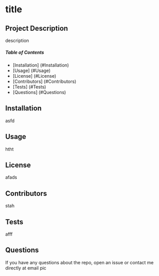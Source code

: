 # title
 
## Project Description
description
 
##### Table of Contents
* [Installation] (#Installation)
* [Usage] (#Usage)
* [License] (#License)
* [Contributors] (#Contributors)
* [Tests] (#Tests)
* [Questions] (#Questions)

 
## Installation
asfd
 
## Usage
htht
 
## License
afads
 
## Contributors
stah
 
## Tests
afff
 
## Questions
If you have any questions about the repo, open an issue or contact me directly at email 
 pic